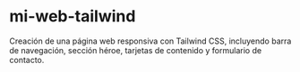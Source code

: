 # mi-web-tailwind
Creación de una página web responsiva con Tailwind CSS, incluyendo barra de navegación, sección héroe, tarjetas de contenido y formulario de contacto.

